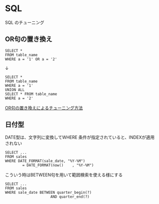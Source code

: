 # SQL

SQL のチューニング

## OR句の置き換え

```
SELECT * 
FROM table_name 
WHERE a = '1' OR a = '2'
```
↓
```
SELECT * 
FROM table_name 
WHERE a = '1'
UNION ALL
SELECT * FROM table_name 
WHERE a = '2'
```

[OR句の置き換えによるチューニング方法](https://oreno-it.info/archives/134)

## 日付型
DATE型は、文字列に変換してWHERE 条件が指定されていると、INDEXが適用されない

```
SELECT ...
FROM sales
WHERE DATE_FORMAT(sale_date, "%Y-%M") 
		= DATE_FORMAT(now()    , "%Y-%M")
```

こういう時はBETWEEN句を用いて範囲検索を使える様にする

```
SELECT ...
FROM sales
WHERE sale_date BETWEEN quarter_begin(?) 
                     AND quarter_end(?)
```
<!--stackedit_data:
eyJoaXN0b3J5IjpbNzQ1Nzk4NTcsLTEzNDM2MTU1MDJdfQ==
-->